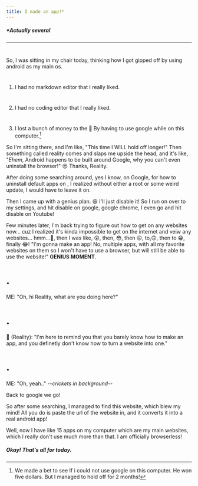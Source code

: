 ```yaml
---
title: I made an app!*
---
```

[^1]: We made a bet to see If i could not use google on this computer. He won five dollars. But I managed to hold off for 2 months!
##### *Actually several
---
#
So, I was sitting in my chair today, thinking how I got gipped off by using android as my main os. 
#
1. I had no markdown editor that I really liked.
#
2. I had no coding editor that I really liked.
#
3. I lost a bunch of money to the 👹 By having to use google while on this computer.[^1]

So I'm sitting there, and I'm like, "This time I WILL hold off longer!"
Then something called reality comes and slaps me upside the head, and it's like, "*Ehem*, Android happens to  be built around Google, why you can't even uninstall the browser!" 😒 Thanks, Reality.

After doing some searching around, yes I know, on Google, for how to uninstall default apps on , I realized without either a root or some weird update, I would have to leave it on. 

Then I came up with a genius plan. 😆 I'll just disable it! So I run on over to my settings, and hit disable on google, google chrome, I even go and hit disable on Youtube!

Few minutes later, I'm back trying to figure out how to get on any websites now... cuz I realized it's kinda impossible to get on the internet and veiw any websites... hmm...🤔, then I was like, 😲, then, 😳, then 😖, to,🙃, then to 😁, finally 😂! "I'm gonna make an app! No, multiple apps, with all my favorite websites on them so I won't have to use a browser, but will still be able to use the website!" **GENIUS MOMENT**.
# .
ME: "Oh, hi Reality, what are you doing here?"
# .
👤 (Reality): "I'm here to remind you that you barely know how to make an app, and you definetly don't know how to turn a website into one."
# .
ME: "Oh, yeah.." --*crickets in background*-- 

Back to google we go!

So after some searching, I managed to find this website, which blew my mind! All you do is paste the url of the website in, and it converts it into a real android app!

Well, now I have like 15 apps on my computer which are my main websites, which I really don't use much more than that. I am officially browserless! 

##### Okay! That's all for today.
